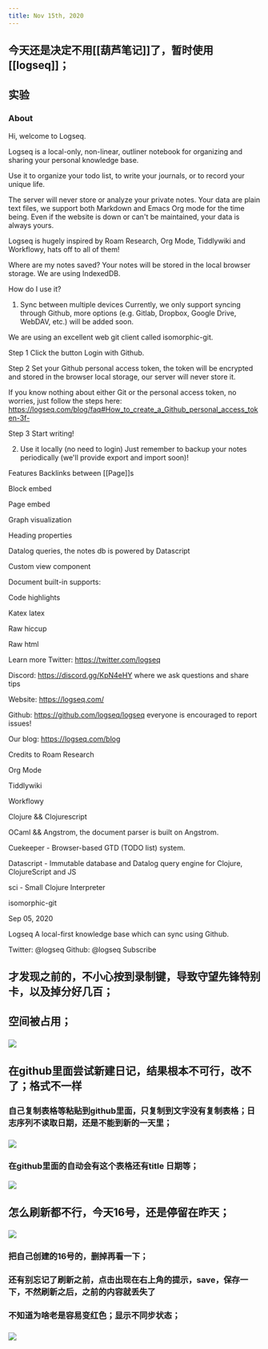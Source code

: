 ```yaml
---
title: Nov 15th, 2020
---
```


## 今天还是决定不用[[葫芦笔记]]了，暂时使用[[logseq]]；
## 实验
### About
Hi, welcome to Logseq.

Logseq is a local-only, non-linear, outliner notebook for organizing and
sharing your personal knowledge base.

Use it to organize your todo list, to write your journals, or to record your unique
life.

The server will never store or analyze your private notes. Your data are
plain text files, we support both Markdown and Emacs Org mode for the time being. Even if the website is down or can't be maintained, your data is always yours.

Logseq is hugely inspired by Roam Research, Org Mode, Tiddlywiki and Workflowy, hats off to all of them!


Where are my notes saved?
Your notes will be stored in the local browser storage. We are using IndexedDB.


How do I use it?
1. Sync between multiple devices
Currently, we only support syncing through Github, more options (e.g.
Gitlab, Dropbox, Google Drive, WebDAV, etc.) will be added soon.

We are using an excellent web git client called isomorphic-git.


Step 1
Click the button Login with Github.


Step 2
Set your Github personal access token, the token will be encrypted and
stored in the browser local storage, our server will never store it.

If you know nothing about either Git or the personal access token, no worries,
just follow the steps here: https://logseq.com/blog/faq#How_to_create_a_Github_personal_access_token-3f-

Step 3
Start writing!


2. Use it locally (no need to login)
Just remember to backup your notes periodically (we'll provide export and import soon)!


Features
Backlinks between [[Page]]s

Block embed

Page embed

Graph visualization

Heading properties

Datalog queries, the notes db is powered by Datascript

Custom view component

Document built-in supports:

Code highlights

Katex latex

Raw hiccup

Raw html

Learn more
Twitter: https://twitter.com/logseq

Discord: https://discord.gg/KpN4eHY where we ask questions and share tips

Website: https://logseq.com/

Github: https://github.com/logseq/logseq everyone is encouraged to report issues!

Our blog: https://logseq.com/blog

Credits to
Roam Research

Org Mode

Tiddlywiki

Workflowy

Clojure && Clojurescript

OCaml && Angstrom, the document parser is built on Angstrom.

Cuekeeper - Browser-based GTD (TODO list) system.

Datascript - Immutable database and Datalog query engine for Clojure, ClojureScript and JS

sci - Small Clojure Interpreter

isomorphic-git

Sep 05, 2020

Logseq
A local-first knowledge base which can sync using Github.

Twitter: @logseq
Github: @logseq
 Subscribe
## 才发现之前的，不小心按到录制键，导致守望先锋特别卡，以及掉分好几百；
## 空间被占用；
### ![](https://raw.githubusercontent.com/kunpeng9/PicgoPicture2020-10-18/master/20201115211146.png)
##
## 在github里面尝试新建日记，结果根本不可行，改不了；格式不一样
### 自己复制表格等粘贴到github里面，只复制到文字没有复制表格；日志序列不读取日期，还是不能到新的一天里；
### ![](https://raw.githubusercontent.com/kunpeng9/PicgoPicture2020-10-18/master/20201116095149.png)
### 在github里面的自动会有这个表格还有title 日期等；
#### ![](https://raw.githubusercontent.com/kunpeng9/PicgoPicture2020-10-18/master/20201116095303.png)
## 怎么刷新都不行，今天16号，还是停留在昨天；
### ![](https://raw.githubusercontent.com/kunpeng9/PicgoPicture2020-10-18/master/20201116095652.png)
### 把自己创建的16号的，删掉再看一下；
### 还有别忘记了刷新之前，点击出现在右上角的提示，save，保存一下，不然刷新之后，之前的内容就丢失了
### 不知道为啥老是容易变红色；显示不同步状态；
### ![](https://raw.githubusercontent.com/kunpeng9/PicgoPicture2020-10-18/master/20201116095804.png)
###
